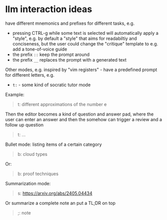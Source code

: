 # llm interaction ideas

have different mnemonics and prefixes for different tasks, e.g.

* pressing CTRL-g while some text is selected will automatically apply a
  "style", e.g. by default a "style" that aims for readabiltiy and conciseness,
but the user could change the "critique" template to e.g. add a tone-of-voice
guide
* the prefix `::` keep the prompt around
* the prefix `__` replaces the prompt with a generated text

Other modes, e.g. inspired by "vim registers" - have a predefined prompt for
different letters, e.g.

* `t:` - some kind of socratic tutor mode

Example:

> t: different approximations of the number e

Then the editor becomes a kind of question and answer pad, where the user can
enter an answer and then the somehow can trigger a review and a follow up question

> t: ...

Bullet mode: listing items of a certain category

> b: cloud types

Or:

> b: proof techniques

Summarization mode:

> s: https://arxiv.org/abs/2405.04434

Or summarize a complete note an put a TL;DR on top

> ;: note

